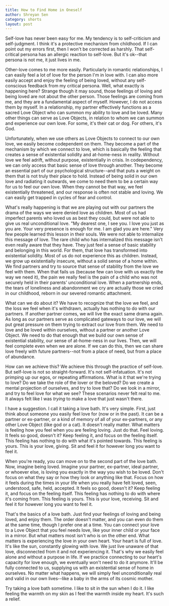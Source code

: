 ```yaml
---
title: How to Find Home in Oneself
author: Shreyan Sen
category: shorts
layout: post
---
```


Self-love has never been easy for me. My tendency is to self-criticism and self-judgment. I think it's a protective mechanism from childhood. If I can point out my errors first, then I won't be corrected as harshly. That self-critical persona has an allergic reaction to self-love. But it's ok--that persona is not me, it just lives in me.

Other-love comes to me more easily. Particularly in romantic relationships, I can easily feel a lot of love for the person I'm in love with. I can also more easily accept and enjoy the feeling of being loved, without any self-conscious feedback from my critical persona. Well, what exactly is happening here? Strange though it may sound, those feelings of loving and being loved are not about the other person. Those feelings are coming from me, and they are a fundamental aspect of myself. However, I do not access them by myself. In a relationship, my partner effectively functions as a sacred Love Object who can summon my ability to love and be loved. Many other things can serve as Love Objects, in relation to whom we can summon and experience our own love. For some, it's their cat or dog. For others, it's God.

Unfortunately, when we use others as Love Objects to connect to our own love, we easily become codependent on them. They become a part of the mechanism by which we connect to love, which is basically the feeling that creates a sense of existential solidity and at-home-ness in reality. Without love we feel adrift, without purpose, existentially in crisis. In codependency, we can only access that basic sense of love through another. They become an essential part of our psychological structure--and that puts a weight on them that is not truly their place to hold. Instead of being solid in our own love and radiating it outwards, we come to need them to be a certain way for us to feel our own love. When they cannot be that way, we feel existentially threatened, and our response is often not stable and loving. We can easily get trapped in cycles of fear and control.

What's really happening is that we are playing out with our partners the drama of the ways we were denied love as children. Most of us had imperfect parents who loved us as best they could, but were not able to give us real unconditional love. "My dearest one, I see you. I love you just as you are. Your very presence is enough for me. I am glad you are here." Very few people learned this lesson in their souls. We were not able to internalize this message of love. The rare child who has internalized this message isn't even really aware that they have. They just feel a sense of basic stability and belonging in this world. For them, that love has transformed into existential solidity. Most of us do not experience this as children. Instead, we grow up existentially insecure, without a solid sense of a home within. We find partners and try to source that sense of stability from the love we feel with them. When that fails us (because few can love with us exactly the way we need it), the pain we really feel is the pain of a child who was not securely held in their parents' unconditional love. When a partnership ends, the tears of loneliness and abandonment we cry are actually those we cried in our childhood, reborn in our severed romantic attachment.

What can we do about it? We have to recognize that the love we feel, and the loss we feel when it's withdrawn, actually has nothing to do with our partners. If another partner comes, we will live the exact same drama again. As long as our partners serve as complicated gateways to our love, we will put great pressure on them trying to extract our love from them. We need to love and be loved within ourselves, without a partner or another Love Object. We need to do that enough that we build our own sense of existential stability, our sense of at-home-ness in our lives. Then, we will feel complete even when we are alone. If we can do this, then we can share love freely with future partners--not from a place of need, but from a place of abundance.

How can we achieve this? We achieve this through the practice of self-love. But self-love is not so straight-forward. It's not self-infatuation. It's not primping up our egos, or repeating affirmations. What is it that we're trying to love? Do we take the role of the lover or the beloved? Do we create a mental projection of ourselves, and try to love that? Do we look in a mirror, and try to feel love for what we see? These scenarios never felt real to me. It always felt like I was *trying* to make a love that just wasn't there.

I have a suggestion. I call it taking a love bath. It's very simple. First, just think about someone you easily feel love for (now or in the past). It can be a partner or ex-partner, or a kind of memory of all of your ex-partners, or any other Love Object (like god or a cat). It doesn't really matter. What matters is feeling how you feel when you are feeling loving. Just do that. Feel loving. It feels so good, doesn't it? Keep feeling it, and focus on the feeling itself. This feeling has nothing to do with what it's pointed towards. This feeling is yours. This is your love, giving. Sit and feel it for however long you want to feel it.

When you're ready, you can move on to the second part of the love bath. Now, imagine being loved. Imagine your partner, ex-partner, ideal partner, or whoever else, is loving you exactly in the way you wish to be loved. Don't focus on what they say or how they look or anything like that. Focus on how it feels during the times in your life when you really have felt loved, seen, understood, safe, held, accepted. It feels so good, doesn't it? Keep feeling it, and focus on the feeling itself. This feeling has nothing to do with where it's coming from. This feeling is yours. This is your love, receiving. Sit and feel it for however long you want to feel it.

That's the basics of a love bath. Just find your feelings of loving and being loved, and enjoy them. The order doesn't matter, and you can even do them at the same time, though I prefer one at a time. You can connect your love to a Love Object that you feel needs love, like your inner child or your face in a mirror. But what matters most isn't who is on the other end. What matters is experiencing the love in your own heart. Your heart is full of love. It's like the sun, constantly glowing with love. We just live unaware of that love, disconnected from it and not experiencing it. That's why we easily feel alone and without a purpose in life. If we practice connecting to our heart's capacity for love enough, we eventually won't need to do it anymore. It'll be fully connected to us, supplying us with an existential sense of home in ourselves. No matter what happens, we will simply feel unconditionally real and valid in our own lives--like a baby in the arms of its cosmic mother.

Try taking a love bath sometime. I like to sit in the sun when I do it. I like feeling the warmth on my skin as I feel the warmth inside my heart. It's such a relief.

